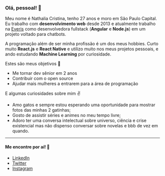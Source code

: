### Olá, pessoal! :wave:

Meu nome é Nathalia Cristina, tenho 27 anos e moro em São Paulo Capital. Eu trabalho com **desenvolvimento web** desde 2013 e atualmente trabalho na [Everis](https://www.everis.com/brazil/pt-br/home-br) como desenvolvedora fullstack (**Angular** e **Node.js**) em um projeto voltado para chatbots. 

A programação além de ser minha profissão é um dos meus hobbies. Curto muito **React.js** e **React Native** e utilizo muito nos meus projetos pessoais, e ando estudando **Machine Learning** por curiosidade.

Estes são meus objetivos :facepunch:
- Me tornar dev sênior em 2 anos
- Contribuir com o open source
- Ajudar mais mulheres a entrarem para a área de programação

E algumas curiosidades sobre mim :v:

- Amo gatos e sempre estou esperando uma oportunidade para mostrar fotos das minhas 2 gatinhas;
- Gosto de assistir séries e animes no meu tempo livre;
- Adoro ter uma conversa intelectual sobre universo, ciência e crise existencial mas não dispenso conversar sobre novelas e bbb de vez em quando.

---

#### Me encontre por aí! :beer:

- [LinkedIn](https://www.linkedin.com/in/nathaliagomesoliveira/)
- [Twitter](https://twitter.com/nathc_oliveira)
- [Instagram](https://www.instagram.com/nathaliacgoliveira/)

